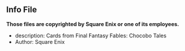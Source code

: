 ## Info File
**Those files are copyrighted by Square Enix or one of its employees.**

- description: Cards from Final Fantasy Fables: Chocobo Tales
- Author: Square Enix


